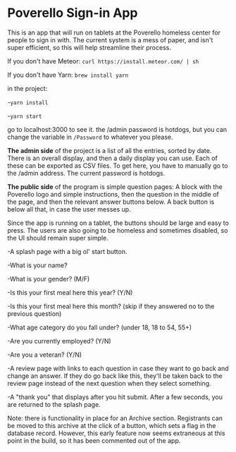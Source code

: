 # Poverello Sign-in App

This is an app that will run on tablets at the Poverello homeless center for people to sign in with. The current system is a mess of paper, and isn't super efficient, so this will help streamline their process.

If you don't have Meteor:
`curl https://install.meteor.com/ | sh`

If you don't have Yarn:
`brew install yarn`

in the project:

-`yarn install`

-`yarn start`

go to localhost:3000 to see it. the /admin password is hotdogs, but you can change the variable in `/Password` to whatever you please.

__The admin side__ of the project is a list of all the entries, sorted by date. There is an overall display, and then a daily display you can use. Each of these can be exported as CSV files. To get here, you have to manually go to the /admin address. The current password is hotdogs.

__The public side__ of the program is simple question pages: A block with the Poverello logo and simple instructions, then the question in the middle of the page, and then the relevant answer buttons below. A back button is below all that, in case the user messes up.

Since the app is running on a tablet, the buttons should be large and easy to press. The users are also going to be homeless and sometimes disabled, so the UI should remain super simple.

-A splash page with a big ol' start button.

-What is your name?

-What is your gender? (M/F)

-Is this your first meal here this year? (Y/N)

-Is this your first meal here this month? (skip if they answered no to the previous question)

-What age category do you fall under? (under 18, 18 to 54, 55+)

-Are you currently employed? (Y/N)

-Are you a veteran? (Y/N)

-A review page with links to each question in case they want to go back and change an answer. If they do go back like this, they'll be taken back to the review page instead of the next question when they select something.

-A "thank you" that displays after you hit submit. After a few seconds, you are returned to the splash page.

Note: there is functionality in place for an Archive section. Registrants can be moved to this archive at the click of a button, which sets a flag in the database record. However, this early feature now seems extraneous at this point in the build, so it has been commented out of the app.
